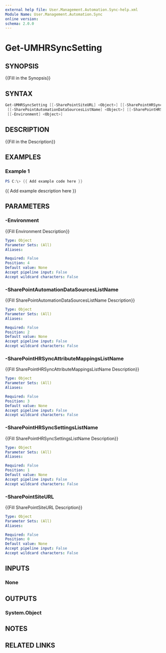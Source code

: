 ```yaml
---
external help file: User.Management.Automation.Sync-help.xml
Module Name: User.Management.Automation.Sync
online version:
schema: 2.0.0
---
```


# Get-UMHRSyncSetting

## SYNOPSIS

{{Fill in the Synopsis}}

## SYNTAX

```powershell
Get-UMHRSyncSetting [[-SharePointSiteURL] <Object>] [[-SharePointHRSyncSettingsListName] <Object>]
 [[-SharePointAutomationDataSourcesListName] <Object>] [[-SharePointHRSyncAttributeMappingsListName] <Object>]
 [[-Environment] <Object>]
```

## DESCRIPTION

{{Fill in the Description}}

## EXAMPLES

### Example 1

```powershell
PS C:\> {{ Add example code here }}
```

{{ Add example description here }}

## PARAMETERS

### -Environment

{{Fill Environment Description}}

```yaml
Type: Object
Parameter Sets: (All)
Aliases:

Required: False
Position: 4
Default value: None
Accept pipeline input: False
Accept wildcard characters: False
```

### -SharePointAutomationDataSourcesListName

{{Fill SharePointAutomationDataSourcesListName Description}}

```yaml
Type: Object
Parameter Sets: (All)
Aliases:

Required: False
Position: 2
Default value: None
Accept pipeline input: False
Accept wildcard characters: False
```

### -SharePointHRSyncAttributeMappingsListName

{{Fill SharePointHRSyncAttributeMappingsListName Description}}

```yaml
Type: Object
Parameter Sets: (All)
Aliases:

Required: False
Position: 3
Default value: None
Accept pipeline input: False
Accept wildcard characters: False
```

### -SharePointHRSyncSettingsListName

{{Fill SharePointHRSyncSettingsListName Description}}

```yaml
Type: Object
Parameter Sets: (All)
Aliases:

Required: False
Position: 1
Default value: None
Accept pipeline input: False
Accept wildcard characters: False
```

### -SharePointSiteURL

{{Fill SharePointSiteURL Description}}

```yaml
Type: Object
Parameter Sets: (All)
Aliases:

Required: False
Position: 0
Default value: None
Accept pipeline input: False
Accept wildcard characters: False
```

## INPUTS

### None

## OUTPUTS

### System.Object

## NOTES

## RELATED LINKS
